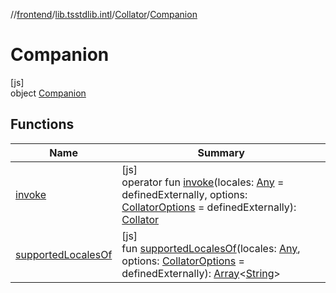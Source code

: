 //[frontend](../../../../index.md)/[lib.tsstdlib.intl](../../index.md)/[Collator](../index.md)/[Companion](index.md)

# Companion

[js]\
object [Companion](index.md)

## Functions

| Name | Summary |
|---|---|
| [invoke](invoke.md) | [js]<br>operator fun [invoke](invoke.md)(locales: [Any](https://kotlinlang.org/api/latest/jvm/stdlib/kotlin/-any/index.html) = definedExternally, options: [CollatorOptions](../../-collator-options/index.md) = definedExternally): [Collator](../index.md) |
| [supportedLocalesOf](supported-locales-of.md) | [js]<br>fun [supportedLocalesOf](supported-locales-of.md)(locales: [Any](https://kotlinlang.org/api/latest/jvm/stdlib/kotlin/-any/index.html), options: [CollatorOptions](../../-collator-options/index.md) = definedExternally): [Array](https://kotlinlang.org/api/latest/jvm/stdlib/kotlin/-array/index.html)&lt;[String](https://kotlinlang.org/api/latest/jvm/stdlib/kotlin/-string/index.html)&gt; |
